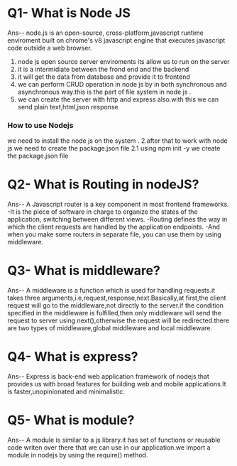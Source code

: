 <h1>Q1- What is Node JS </h1>
Ans-- 
    node.js is an open-source, cross-platform,javascript runtime enviroment built on chrome's v8 javascript engine that
    executes javascript code outside a web browser.
    </br>
    
    
<ol>
    <li>node js open source server enviroments its allow us to run on the server</li>
    <li>it is a intermidiate between the frond end and the backend</li>
    <li>it will get the data from database and provide it to frontend</li>
    <li>we can perform CRUD operation in node js by in both synchronous and asynchronous way.this is the part of file system in node js .</li>
    <li>we can create the server with http and express also.with this we can send plain text,html,json response</li>
</ol>


<h3>How to use Nodejs</h3>
we need to install the node js on the system . 2.after that to work with node js we need to create the package.json file 2.1 using npm init -y we create the package.json file

<h1>Q2- What is Routing in nodeJS?</h1>
Ans-- A Javascript router is a key component in most frontend frameworks. -It is the piece of software in charge to organize the states of the application, switching between different views. -Routing defines the way in which the client requests are handled by the application endpoints. -And when you make some routers in separate file, you can use them by using middleware.


<h1>Q3- What is middleware?</h1>
Ans-- A middleware is a function which is used for handling requests.it takes three arguments,i.e,request,response,next.Basically,at first,the client request will go to the middleware,not directly to the server.if the condition specified in the middleware is fulfilled,then only middleware will send the request to server using next(),otherwise the request will be redirected.there are two types of middleware,global middleware and local middleware.

<h1>Q4- What is express?</h1>
Ans-- Express is back-end web application framework of nodejs that provides us with broad features for building web and mobile applications.It is faster,unopinionated and minimalistic.

<h1>Q5- What is module?</h1>
Ans-- A module is similar to a js library.it has set of functions or reusable code writen over there that we can use in our application.we import a module in nodejs by using the require() method.
